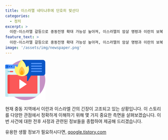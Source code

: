 ```yaml
---
title: 이스라엘 네타냐후에 단호히 맞선다
categories:
  - 정치
excerpt: >
  이란-이스라엘 갈등으로 중동전쟁 확대 가능성 높아져, 이스라엘의 암살 명령과 이란의 보복 계획에 관심 집중. 이란 최고지도자의 긴급회의와 보복 약속으로 긴장 고조. 이스라엘은 하마스 지도자 암살과 공격 후 추가 발표. 또한, 헤즈볼라 지도자의 살해로 이란의 보복 카드 부족하다는 분석 등. 관련 국가들의 대응과 국제사회의 우려가 고조되는 상황.
feature_text: >
  이란-이스라엘 갈등으로 중동전쟁 확대 가능성 높아져, 이스라엘의 암살 명령과 이란의 보복 계획에 관심 집중. 이란 최고지도자의 긴급회의와 보복 약속으로 긴장 고조. 이스라엘은 하마스 지도자 암살과 공격 후 추가 발표. 또한, 헤즈볼라 지도자의 살해로 이란의 보복 카드 부족하다는 분석 등. 관련 국가들의 대응과 국제사회의 우려가 고조되는 상황.
image: '/assets/img/newspaper.png'
---
```


<p><img src="/assets/img/news.png" alt="rentncar 속보" /></p>

<p>현재 중동 지역에서 이란과 이스라엘 간의 긴장이 고조되고 있는 상황입니다. 이 스토리를 다양한 관점에서 정확하게 이해하기 위해 몇 가지 중요한 측면을 살펴보겠습니다. 이번 사건에 대한 전후 사정과 관련된 정보들을 종합하여 제공해 드리겠습니다.</p>
유용한 생활 정보가 필요하시다면, <a href="https://qoogle.tistory.com" rel="dofollow">qoogle.tistory.com</a>


